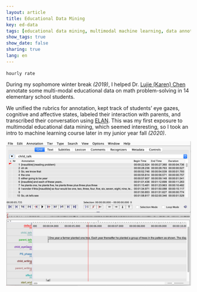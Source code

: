 ```yaml
---
layout: article
title: Educational Data Mining 
key: ed-data
tags: [educational data mining, multimodal machine learning, data annotation, math learning analytics， help-seeking behavior]
show_tags: true
show_date: false
sharing: true
lang: en
---
```


`hourly rate`

During my sophomore winter break *(2019)*, I helped Dr. [Lujie (Karen) Chen] annotate some multi-modal educational data on math problem-solving in 14 elementary school students. 

We unified the rubrics for annotation, kept track of students’ eye gazes, cognitive and affective states, labeled their interaction with parents, and transcribed their conversation using [ELAN]. This was my first exposure to multimodal educational data mining, which seemed interesting, so I took an intro to machine learning course later in my junior year fall *(2020)*. 

<!--more-->

![](/assets/images/ELAN.png)

[Lujie (Karen) Chen]: https://sites.google.com/site/lujieccmu/home

[ELAN]: https://archive.mpi.nl/tla/elan